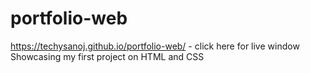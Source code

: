 # portfolio-web
https://techysanoj.github.io/portfolio-web/ - click here for live window
Showcasing my first project on HTML and CSS
